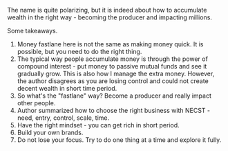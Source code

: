 The name is quite polarizing, but it is indeed about how to accumulate wealth in the right way - becoming the producer and impacting millions.

Some takeaways.
1. Money fastlane here is not the same as making money quick. It is possible, but you need to do the right thing.
2. The typical way people accumulate money is through the power of compound interest - put money to passive mutual funds and see it gradually grow. This is also how I manage the extra money. However, the author disagrees as you are losing control and could not create decent wealth in short time period.
3. So what's the "fastlane" way? Become a producer and really impact other people.
4. Author summarized how to choose the right business with NECST - need, entry, control, scale, time.
5. Have the right mindset - you can get rich in short period.
6. Build your own brands.
7. Do not lose your focus. Try to do one thing at a time and explore it  fully.
